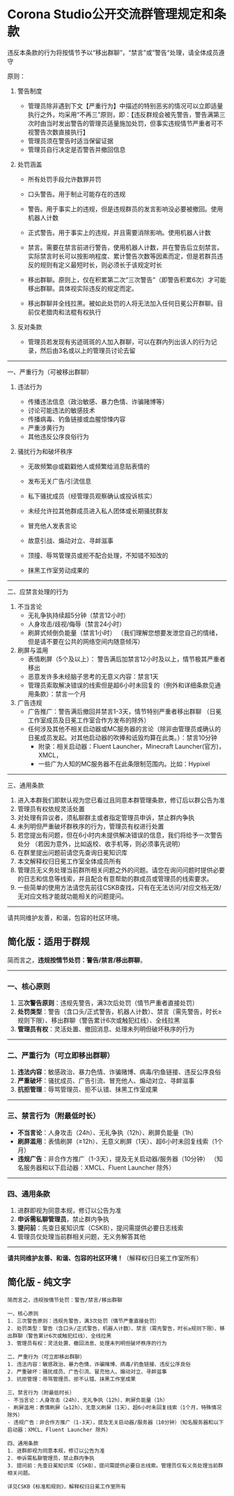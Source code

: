 # Corona Studio公开交流群管理规定和条款

违反本条款的行为将按情节予以“移出群聊”，“禁言”或”警告“处理，请全体成员遵守

原则：

1.   警告制度

     -   管理员除非遇到下文【严重行为】中描述的特别恶劣的情况可以立即适量执行之外，均采用“不再三”原则，即：【违反群规会被先警告，警告满第三次时由当时发出警告的管理员适量施加处罚，但事实违规情节严重者可不视警告次数直接执行】
     -   管理员须在警告时适当保留证据
     -   管理员自行决定是否警告并撤回信息

2.   处罚涵盖

     -   所有处罚手段允许数罪并罚

     -   口头警告。用于制止可能存在的违规
     -   警告。用于事实上的违规，但是违规群员的发言影响没必要被撤回。使用机器人计数
     -   正式警告。用于事实上的违规，并且需要消除影响。使用机器人计数
     -   禁言。需要在禁言前进行警告，使用机器人计数，并在警告后立刻禁言。实际禁言时长可以按影响程度、累计警告次数等因素而定，但是若群员违反的规则有定义最短时长，则必须长于该规定时长
     -   移出群聊。原则上，仅在积累第二次“三次警告”（即警告积累6次）才可能移出群聊。具体视实际违反的规定而定。
     -   移出群聊并全线拉黑。被如此处罚的人将无法加入任何日冕公开群聊。目前仅老腊肉和法棍有权执行

3.   反对条款

     -   管理员若发现有劣迹斑斑的人加入群聊，可以在群内列出该人的行为记录，然后由3名或以上的管理员讨论去留

---

一、严重行为（可被移出群聊）

1.   违法行为

     - 传播违法信息（政治敏感、暴力色情、诈骗赌博等）  
     - 讨论可能违法的敏感技术
     - 传播病毒、钓鱼链接或血腥惊悚内容  
     - 严重涉黄行为
     - 其他违反公序良俗行为

2.   骚扰行为和破坏秩序

     - 无故频繁@或戳戳他人或频繁给消息贴表情的
     - 发布无关广告/引流信息

     - 私下骚扰成员（经管理员观察确认或投诉核实） 
     - 未经允许拉其他群成员进入私人团体或长期骚扰群友  

     - 冒充他人发表言论  
     - 故意引战、煽动对立、寻衅滋事

     - 顶撞、辱骂管理员或拒不配合处理，不知错不知改的

     - 抹黑工作室劳动成果的

         

---

二、应禁言处理的行为

1.   不当言论
     - 无礼争执持续超5分钟（禁言12小时）
     - 人身攻击/歧视/侮辱（禁言24小时） 
     - 刷屏式倾倒负能量（禁言1小时）
         （我们理解您想要发泄您自己的情绪，但是请不要在公共的网络空间内随意倾泻）  
2.   刷屏与滥用   
     - 表情刷屏（5个及以上）：
         警告满后加禁言12小时及以上，情节极其严重者移出  
     - 恶意发许多未经脑子思考的无意义内容：禁言1天
     - 管理员索取解决错误的线索但是超6小时未回复的（例外和详细条款见通用条款）：禁言一个月
3.   广告违规  
     - 广告推广：警告满后撤回并禁言1-3天，情节特别严重者移出群聊
         （日冕工作室成员及日冕工作室合作方发布的除外） 
     - 任何涉及其他不相关启动器或MC服务器的言论（除非由管理员或确认的日冕成员发起。对其他启动器的吹捧和诋毁均算在此类。）：禁言10分钟
         - 附录：相关启动器：Fluent Launcher，Minecraft Launcher(官方)，XMCL，
         - 一些广为人知的MC服务器不在此条限制范围内。比如：Hypixel

---

三、通用条款

1.  进入本群我们即默认视为您已看过且同意本群管理条款，修订后以群公告为准
2.  管理员有权依规灵活处置  
3.  对处理有异议者，须私聊群主或者指定管理员申诉，禁止群内争执  
4.  未列明但严重破坏群秩序的行为，管理员有权进行处置
5.  若您提出有问题，但在6小时内未提供解决错误的信息，我们将给予一次警告处分
    （若因为意外，比如返校、收手机等，则必须事先说明）
6.  在群里提出问题前请您先查询日冕知识库 
7.  本文解释权归日冕工作室全体成员所有
8.  管理员无义务处理当前群所相关问题之外的问题。请您在询问问题时提供必要的日志和信息等线索，并且配合有意帮助的群成员或管理员的线索要求。
9.  一些简单的使用方法请您先前往CSKB查找，只有在无法访问/对应文档无效/无对应文档才能就功能相关的问题提问。

---

请共同维护友善，和谐，包容的社区环境。







## 简化版：适用于群规

简而言之，**违规按情节处罚：警告/禁言/移出群聊**。

---

### 一、核心原则  

1. **三次警告原则**：违规先警告，满3次后处罚（情节严重者直接处罚）  
2. **处罚类型**：警告（含口头/正式警告，机器人计数）、禁言（需先警告，时长≥规则下限）、移出群聊（警告累计6次或触犯红线）、全线拉黑  
3. **管理员有权**：灵活处置、撤回消息、处理未列明但破坏秩序的行为  

---

### 二、严重行为（可立即移出群聊） 

1. **违法内容**：敏感政治、暴力色情、诈骗赌博、病毒/钓鱼链接、违反公序良俗  
2. **严重破坏**：骚扰成员、广告引流、冒充他人、煽动对立、寻衅滋事  
3. **抗拒管理**：辱骂管理员、拒不认错、抹黑工作室成果  

---

### 三、禁言行为（附最低时长）  

- **不当言论**：人身攻击（24h）、无礼争执（12h）、刷屏负能量（1h）  
- **刷屏滥用**：表情刷屏（≥12h）、无意义刷屏（1天）、超6小时未回复线索（1个月）  
- **违规广告**：非合作方推广（1-3天），提及无关启动器/服务器（10分钟）  （知名服务器和以下启动器：XMCL、Fluent Launcher 除外）

---

### 四、通用条款  

1. 进群即视为同意本规，修订以公告为准  
2. **申诉需私聊管理员**，禁止群内争执  
3. **提问前**：先查日冕知识库（CSKB），提问需提供必要日志线索  
4. 管理员仅处理当前群相关问题，无义务解答其他  

---

**请共同维护友善、和谐、包容的社区环境！**（解释权归日冕工作室所有）



## 简化版 - 纯文字

``````
简而言之，违规按情节处罚：警告/禁言/移出群聊

一、核心原则
1. 三次警告原则：违规先警告，满3次处罚（情节严重直接处罚）
2. 处罚类型：警告（含口头/正式警告，机器人计数）、禁言（需先警告，时长≥规则下限）、移出群聊（警告累计6次或触犯红线）、全线拉黑
3. 管理员有权：灵活处置、撤回消息、处理未列明但破坏秩序的行为

二、严重行为（可立即移出群聊）
1. 违法内容：敏感政治、暴力色情、诈骗赌博、病毒/钓鱼链接、违反公序良俗
2. 严重破坏：骚扰成员、广告引流、冒充他人、煽动对立、寻衅滋事
3. 抗拒管理：辱骂管理员、拒不认错、抹黑工作室成果

三、禁言行为（附最低时长）
- 不当言论：人身攻击（24h）、无礼争执（12h）、刷屏负能量（1h）
- 刷屏滥用：表情刷屏（≥12h）、无意义刷屏（1天）、超6小时未回复线索（1个月，特殊情况除外）
- 违规广告：非合作方推广（1-3天），提及无关启动器/服务器（10分钟）（知名服务器和以下启动器：XMCL、Fluent Launcher 除外）

四、通用条款
1. 进群即视为同意本规，修订以公告为准
2. 申诉需私聊管理员，禁止群内争执
3. 提问前：先查日冕知识库（CSKB），提问需提供必要日志线索。管理员仅有义务处理当前群相关问题。

详见CSKB《标准和规则》，解释权归日冕工作室所有
``````

